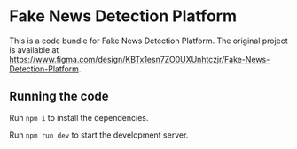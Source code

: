 
  # Fake News Detection Platform

  This is a code bundle for Fake News Detection Platform. The original project is available at https://www.figma.com/design/KBTx1esn7ZO0UXUnhtczjr/Fake-News-Detection-Platform.

  ## Running the code

  Run `npm i` to install the dependencies.

  Run `npm run dev` to start the development server.
  